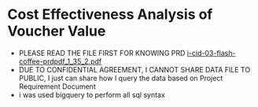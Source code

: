 # Cost Effectiveness Analysis of Voucher Value
- PLEASE READ THE FILE FIRST FOR KNOWING PRD
[i-cid-03-flash-coffee-prdpdf_1_35_2.pdf](https://github.com/IcamThePlayMaker/test/files/10202092/i-cid-03-flash-coffee-prdpdf_1_35_2.pdf)
- DUE TO CONFIDENTIAL AGREEMENT, I CANNOT SHARE DATA FILE TO PUBLIC, I just can share how I query the data based on Project Requirement Document
- i was used bigquery to perform all sql syntax

